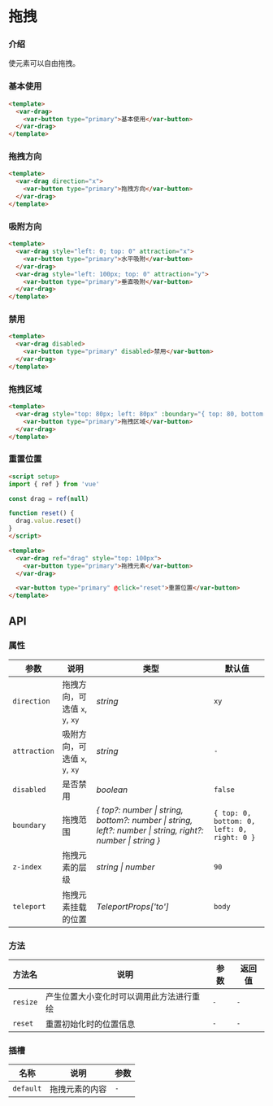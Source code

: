 # 拖拽

### 介绍

使元素可以自由拖拽。

### 基本使用

```html
<template>
  <var-drag>
    <var-button type="primary">基本使用</var-button>
  </var-drag>
</template>
```

### 拖拽方向

```html
<template>
  <var-drag direction="x">
    <var-button type="primary">拖拽方向</var-button>
  </var-drag>
</template>
```

### 吸附方向

```html
<template>
  <var-drag style="left: 0; top: 0" attraction="x">
    <var-button type="primary">水平吸附</var-button>
  </var-drag>
  <var-drag style="left: 100px; top: 0" attraction="y">
    <var-button type="primary">垂直吸附</var-button>
  </var-drag>
</template>
```

### 禁用

```html
<template>
  <var-drag disabled>
    <var-button type="primary" disabled>禁用</var-button>
  </var-drag>
</template>
```

### 拖拽区域

```html
<template>
  <var-drag style="top: 80px; left: 80px" :boundary="{ top: 80, bottom: 80, left: 80, right: 80 }">
    <var-button type="primary">拖拽区域</var-button>
  </var-drag>
</template>
```

### 重置位置

```html
<script setup>
import { ref } from 'vue'

const drag = ref(null)

function reset() {
  drag.value.reset()
}
</script>

<template>
  <var-drag ref="drag" style="top: 100px">
    <var-button type="primary">拖拽元素</var-button>
  </var-drag>

  <var-button type="primary" @click="reset">重置位置</var-button>
</template>
```

## API

### 属性

| 参数   | 说明  | 类型  | 默认值  |
| --------------------- | ------------- | ------ | --------------|
| `direction`  | 拖拽方向，可选值 `x`, `y`, `xy`	 | _string_ | `xy` |
| `attraction`  | 吸附方向，可选值 `x`, `y`, `xy`	 | _string_ | `-` |
| `disabled`  | 是否禁用 | _boolean_ | `false` |
| `boundary`  | 拖拽范围 | _{ top?: number \| string, bottom?: number \| string, left?: number \| string, right?: number \| string }_ | `{ top: 0, bottom: 0, left: 0, right: 0 }` |
| `z-index`  | 拖拽元素的层级 | _string \| number_ | `90` |
| `teleport`  | 拖拽元素挂载的位置 | _TeleportProps['to']_ | `body` |

### 方法

| 方法名 | 说明 | 参数 | 返回值 |
| --- | --- | --- | --- |
| `resize` | 产生位置大小变化时可以调用此方法进行重绘 | `-` | `-` |
| `reset` | 重置初始化时的位置信息 | `-` | `-` |

### 插槽

| 名称 | 说明 | 参数 |
| ----- | -------------- | -------- |
| `default` | 拖拽元素的内容 | `-` |